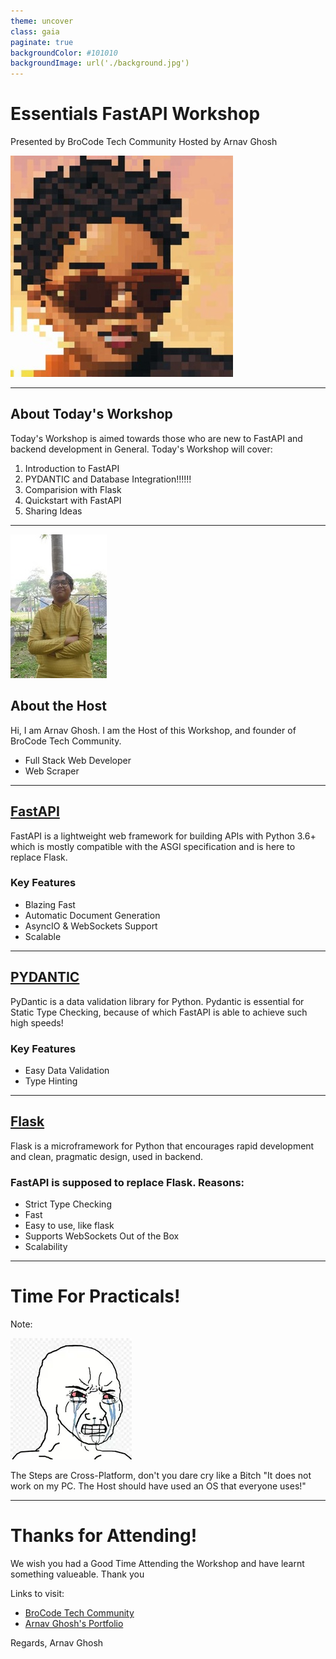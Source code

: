 ```yaml
---
theme: uncover
class: gaia
paginate: true
backgroundColor: #101010
backgroundImage: url('./background.jpg')
---
```

# Essentials FastAPI Workshop
Presented by BroCode Tech Community
Hosted by Arnav Ghosh

![BroCode Logo](./brocode.jpg)

---

## About Today's Workshop
Today's Workshop is aimed towards those who are new to FastAPI and backend development in General.
Today's Workshop will cover:
1. Introduction to FastAPI
2. PYDANTIC and Database Integration!!!!!!
3. Comparision with Flask
4. Quickstart with FastAPI
5. Sharing Ideas

---

![Arnav Ghosh: Host](./arnv.jpg)
## About the Host
Hi, I am Arnav Ghosh. I am the Host of this Workshop, and founder of BroCode Tech Community.
- Full Stack Web Developer
- Web Scraper

---

## [**FastAPI**](https://fastapi.tiangolo.com/)
FastAPI is a lightweight web framework for building APIs with Python 3.6+ which is mostly compatible with the ASGI specification and is here to replace Flask.

### Key Features
- Blazing Fast
- Automatic Document Generation
- AsyncIO & WebSockets Support
- Scalable
---

## [**PYDANTIC**](https://pydantic-docs.helpmanual.io/)
PyDantic is a data validation library for Python. Pydantic is essential for Static Type Checking, because of which FastAPI is able to achieve such high speeds!

### Key Features
- Easy Data Validation
- Type Hinting

---
## [**Flask**](https://flask.palletsprojects.com/)
Flask is a microframework for Python that encourages rapid development and clean, pragmatic design, used in backend. 

### **FastAPI is supposed to replace Flask.** Reasons:
- Strict Type Checking
- Fast
- Easy to use, like flask
- Supports WebSockets Out of the Box
- Scalability

---
# Time For Practicals!

Note:

![Bruh](./transparent-meme-rage-comic-know-your-meme-man-crying-man-crying-with-tears-sadness-despair660f370acde0f6.63456410.webp)

The Steps are Cross-Platform, don't you dare cry like a Bitch "It does not work on my PC. The Host should have used an OS that everyone uses!"


---
# Thanks for Attending!
We wish you had a Good Time Attending the Workshop and have learnt something valueable.
Thank you

Links to visit:
- [BroCode Tech Community](https://brocode-tech.netlify.app/)
- [Arnav Ghosh's Portfolio](https://arnavg.netlify.app/)

Regards,
Arnav Ghosh
